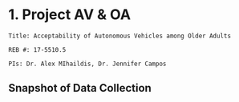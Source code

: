 # 1. Project AV & OA
  
    Title: Acceptability of Autonomous Vehicles among Older Adults
    
    REB #: 17-5510.5 
    
    PIs: Dr. Alex MIhaildis, Dr. Jennifer Campos


## Snapshot of Data Collection
